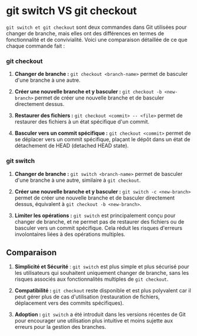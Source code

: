 # git switch VS git checkout

`git switch et git checkout` sont deux commandes dans Git utilisées pour changer de branche, mais elles ont des différences en termes de fonctionnalité et de convivialité. Voici une comparaison détaillée de ce que chaque commande fait :

### git checkout

1. **Changer de branche :** `git checkout <branch-name>` permet de basculer d'une branche à une autre.

2. **Créer une nouvelle branche et y basculer :** `git checkout -b <new-branch>` permet de créer une nouvelle branche et de basculer directement dessus.

3. **Restaurer des fichiers :** `git checkout <commit> -- <file>` permet de restaurer des fichiers à un état spécifique d'un commit.

4. **Basculer vers un commit spécifique :** `git checkout <commit>` permet de se déplacer vers un commit spécifique, plaçant le dépôt dans un état de détachement de HEAD (detached HEAD state).


### git switch

1. **Changer de branche :** `git switch <branch-name>` permet de basculer d'une branche à une autre, similaire à `git checkout`.

2. **Créer une nouvelle branche et y basculer :** `git switch -c <new-branch>` permet de créer une nouvelle branche et de basculer directement dessus, équivalent à `git checkout -b <new-branch>`.

3. **Limiter les opérations :** `git switch` est principalement conçu pour changer de branche, et ne permet pas de restaurer des fichiers ou de basculer vers un commit spécifique. Cela réduit les risques d'erreurs involontaires liées à des opérations multiples.

## Comparaison

1. **Simplicité et Sécurité** : `git switch` est plus simple et plus sécurisé pour les utilisateurs qui souhaitent uniquement changer de branche, sans les risques associés aux fonctionnalités multiples de `git checkout`.

2. **Compatibilité :** `git checkout` reste disponible et est plus polyvalent car il peut gérer plus de cas d'utilisation (restauration de fichiers, déplacement vers des commits spécifiques).

3. **Adoption :** `git switch` a été introduit dans les versions récentes de Git pour encourager une utilisation plus intuitive et moins sujette aux erreurs pour la gestion des branches.